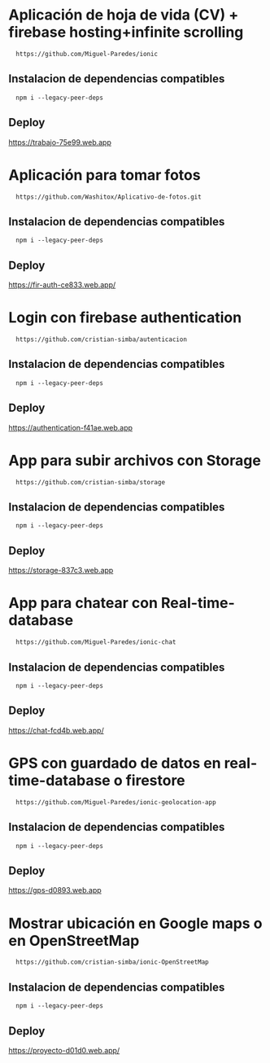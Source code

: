# Aplicación de hoja de vida (CV) + firebase hosting+infinite scrolling
```
  https://github.com/Miguel-Paredes/ionic
```
## Instalacion de dependencias compatibles
```
  npm i --legacy-peer-deps
```
## Deploy
https://trabajo-75e99.web.app

# Aplicación para tomar fotos
```
  https://github.com/Washitox/Aplicativo-de-fotos.git
```
## Instalacion de dependencias compatibles 
```
  npm i --legacy-peer-deps
```
## Deploy
https://fir-auth-ce833.web.app/

# Login con firebase authentication

```
  https://github.com/cristian-simba/autenticacion
```
## Instalacion de dependencias compatibles
```
  npm i --legacy-peer-deps
```
## Deploy
https://authentication-f41ae.web.app
# App para subir archivos con Storage

```
  https://github.com/cristian-simba/storage
```
## Instalacion de dependencias compatibles
```
  npm i --legacy-peer-deps
```
## Deploy
https://storage-837c3.web.app
# App para chatear con Real-time-database
```
  https://github.com/Miguel-Paredes/ionic-chat
```
## Instalacion de dependencias compatibles
```
  npm i --legacy-peer-deps
```
## Deploy
https://chat-fcd4b.web.app/
# GPS con guardado de datos en real-time-database o firestore
```
  https://github.com/Miguel-Paredes/ionic-geolocation-app
```
## Instalacion de dependencias compatibles
```
  npm i --legacy-peer-deps
```
## Deploy
  https://gps-d0893.web.app
# Mostrar ubicación en Google maps o en OpenStreetMap
```
  https://github.com/cristian-simba/ionic-OpenStreetMap
```
## Instalacion de dependencias compatibles
```
  npm i --legacy-peer-deps
```
## Deploy
  https://proyecto-d01d0.web.app/
